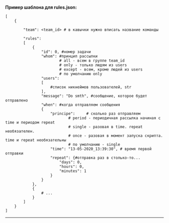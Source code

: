 **Пример шаблона для rules.json:**  

	[
		{

			"team": <team_id> # в кавычки нужно вписать название команды 

			"rules": 
			[
				{
					"id": 0, #номер задачи
					"whom": #принцип рассылки
							# all - всем в группе team_id
							# only - только людям из users
							# except - всем, кроме людей из users
							# по умолчанию only
					"users": 
					[
						#список никнеймов пользователей, str  
					],
					"message": "Do smth", #сообщение, которое будет отправлено 
					"when": #когда отправляем сообщения
					{	   
						"principe": 	# сколько раз отправляем  
								# period - периодичная рассылка начиная с time и периодом repeat
								# single - разовая в time. repeat необязателен. 
								# once - разовая в момент запуска скрипта. time и repeat необязательны
								# по умолчанию - single
						"time": "13-05-2020_13:39:30", # время первой отправки
						"repeat": {#отправка раз в столько-то...  
							"days": 0,
							"hours": 0,
							"minutes": 1
						}
					}
				},
				{
					# ...
				}
			]
		}
	] 
 
---
